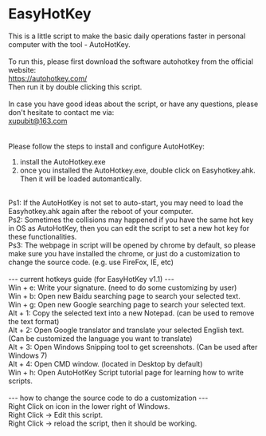 # EasyHotKey
This is a little script to make the basic daily operations faster in personal computer with the tool - AutoHotKey.</br>
</br>
To run this, please first download the software autohotkey from the official website:</br>
https://autohotkey.com/</br>
Then run it by double clicking this script.</br>
</br>
In case you have good ideas about the script, or have any questions, please don't hesitate to contact me via:</br>
xupubit@163.com</br>
</br>
</br>
Please follow the steps to install and configure AutoHotKey:</br>
1. install the AutoHotkey.exe</br>
2. once you installed the AutoHotkey.exe, double click on Easyhotkey.ahk. Then it will be loaded automantically.</br>
</br>
Ps1: If the AutoHotKey is not set to auto-start, you may need to load the Easyhotkey.ahk again after the reboot of your computer.</br>
Ps2: Sometimes the collisions may happened if you have the same hot key in OS as AutoHotKey, then you can edit the script to set a new hot key for these functionalities.</br>
Ps3: The webpage in script will be opened by chrome by default, so please make sure you have installed the chrome, or just do a customization to change the source code. (e.g. use FireFox, IE, etc) </br>
</br>
--- current hotkeys guide (for EasyHotKey v1.1) ---</br>
Win + e: Write your signature. (need to do some customizing by user) </br>
Win + b: Open new Baidu searching page to search your selected text. </br>
Win + g: Open new Google searching page to search your selected text. </br>
Alt + 1: Copy the selected text into a new Notepad. (can be used to remove the text format) </br>
Alt + 2: Open Google translator and translate your selected English text. (Can be customized the language you want to translate) </br>
Alt + 3: Open Windows Snipping tool to get screenshots. (Can be used after Windows 7) </br>
Alt + 4: Open CMD window. (located in Desktop by default) </br>
Win + h: Open AutoHotKey Script tutorial page for learning how to write scripts. </br>
</br>
--- how to change the source code to do a customization ---</br>
Right Click on icon in the lower right of Windows.</br>
Right Click -> Edit this script.</br>
Right Click -> reload the script, then it should be working.</br>
</br>

